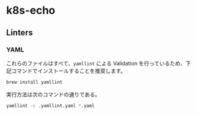 # k8s-echo

## Linters

### YAML

これらのファイルはすべて、`yamllint` による Validation を行っているため、下記コマンドでインストールすることを推奨します。

```zsh
brew install yamllint
```

実行方法は次のコマンドの通りである。

```zsh
yamllint -c .yamllint.yaml *.yaml
```
